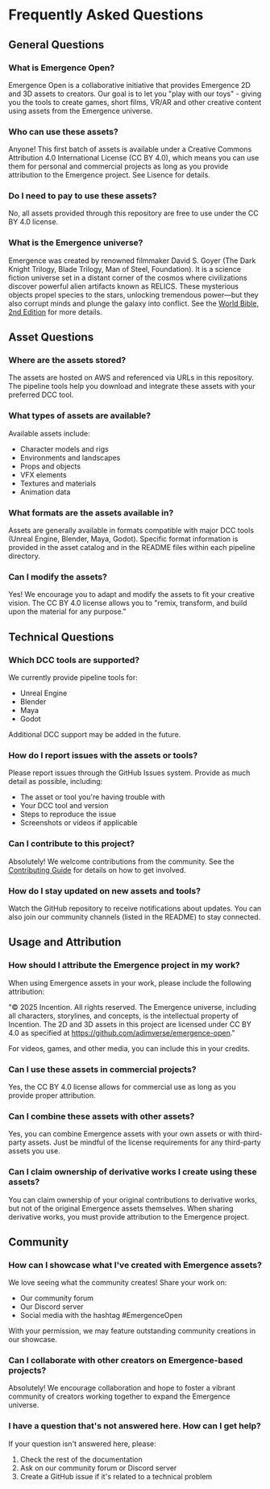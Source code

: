# Frequently Asked Questions

## General Questions

### What is Emergence Open?

Emergence Open is a collaborative initiative that provides Emergence 2D and 3D assets to creators. Our goal is to let you "play with our toys" - giving you the tools to create games, short films, VR/AR and other creative content using assets from the Emergence universe.

### Who can use these assets?

Anyone! This first batch of assets is available under a Creative Commons Attribution 4.0 International License (CC BY 4.0), which means you can use them for personal and commercial projects as long as you provide attribution to the Emergence project. See Lisence for details.

### Do I need to pay to use these assets?

No, all assets provided through this repository are free to use under the CC BY 4.0 license.

### What is the Emergence universe?

Emergence was created by renowned filmmaker David S. Goyer (The Dark Knight Trilogy, Blade Trilogy, Man of Steel, Foundation). It is a science fiction universe set in a distant corner of the cosmos where civilizations discover powerful alien artifacts known as RELICS. These mysterious objects propel species to the stars, unlocking tremendous power—but they also corrupt minds and plunge the galaxy into conflict. See the [World Bible, 2nd Edition](world-bible-2ndEdition.md) for more details.

## Asset Questions

### Where are the assets stored?

The assets are hosted on AWS and referenced via URLs in this repository. The pipeline tools help you download and integrate these assets with your preferred DCC tool.

### What types of assets are available?

Available assets include:
- Character models and rigs
- Environments and landscapes
- Props and objects
- VFX elements
- Textures and materials
- Animation data

### What formats are the assets available in?

Assets are generally available in formats compatible with major DCC tools (Unreal Engine, Blender, Maya, Godot). Specific format information is provided in the asset catalog and in the README files within each pipeline directory.

### Can I modify the assets?

Yes! We encourage you to adapt and modify the assets to fit your creative vision. The CC BY 4.0 license allows you to "remix, transform, and build upon the material for any purpose."

## Technical Questions

### Which DCC tools are supported?

We currently provide pipeline tools for:
- Unreal Engine
- Blender
- Maya
- Godot

Additional DCC support may be added in the future.

### How do I report issues with the assets or tools?

Please report issues through the GitHub Issues system. Provide as much detail as possible, including:
- The asset or tool you're having trouble with
- Your DCC tool and version
- Steps to reproduce the issue
- Screenshots or videos if applicable

### Can I contribute to this project?

Absolutely! We welcome contributions from the community. See the [Contributing Guide](../CONTRIBUTING.md) for details on how to get involved.

### How do I stay updated on new assets and tools?

Watch the GitHub repository to receive notifications about updates. You can also join our community channels (listed in the README) to stay connected.

## Usage and Attribution

### How should I attribute the Emergence project in my work?

When using Emergence assets in your work, please include the following attribution:

"© 2025 Incention. All rights reserved. The Emergence universe, including all characters, storylines, and concepts, is the intellectual property of Incention. The 2D and 3D assets in this project are licensed under CC BY 4.0 as specified at https://github.com/adimverse/emergence-open."

For videos, games, and other media, you can include this in your credits.

### Can I use these assets in commercial projects?

Yes, the CC BY 4.0 license allows for commercial use as long as you provide proper attribution.

### Can I combine these assets with other assets?

Yes, you can combine Emergence assets with your own assets or with third-party assets. Just be mindful of the license requirements for any third-party assets you use.

### Can I claim ownership of derivative works I create using these assets?

You can claim ownership of your original contributions to derivative works, but not of the original Emergence assets themselves. When sharing derivative works, you must provide attribution to the Emergence project.

## Community

### How can I showcase what I've created with Emergence assets?

We love seeing what the community creates! Share your work on:
- Our community forum
- Our Discord server
- Social media with the hashtag #EmergenceOpen

With your permission, we may feature outstanding community creations in our showcase.

### Can I collaborate with other creators on Emergence-based projects?

Absolutely! We encourage collaboration and hope to foster a vibrant community of creators working together to expand the Emergence universe.

### I have a question that's not answered here. How can I get help?

If your question isn't answered here, please:
1. Check the rest of the documentation
2. Ask on our community forum or Discord server
3. Create a GitHub issue if it's related to a technical problem